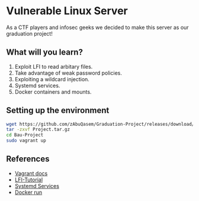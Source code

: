 # Vulnerable Linux Server
As a CTF players and infosec geeks we decided to make this server as our graduation project!
## What will you learn?
1. Exploit LFI to read arbitary files.
2. Take advantage of weak password policies.
3. Exploiting a wildcard injection.
4. Systemd services.
5. Docker containers and mounts.

## Setting up the environment
```bash
wget https://github.com/zAbuQasem/Graduation-Project/releases/download/1.0/Project.tar.gz
tar -zxvf Project.tar.gz
cd Bau-Project
sudo vagrant up
```
## References
- [Vagrant docs](https://www.vagrantup.com/docs)
- [LFI-Tutorial](https://brightsec.com/blog/local-file-inclusion-lfi/)
- [Systemd Services](https://www.freedesktop.org/software/systemd/man/systemd.service.html)
- [Docker run](https://docs.docker.com/engine/reference/run/)
